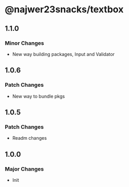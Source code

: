 # @najwer23snacks/textbox

## 1.1.0

### Minor Changes

- New way building packages, Input and Validator

## 1.0.6

### Patch Changes

- New way to bundle pkgs

## 1.0.5

### Patch Changes

- Readm changes

## 1.0.0

### Major Changes

- Init
